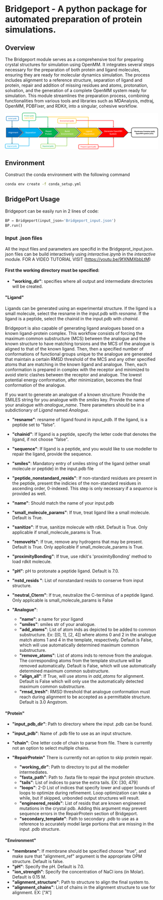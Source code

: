 # Bridgeport - A python package for automated preparation of protein simulations.
## Overview
The Bridgeport module serves as a comprehensive tool for preparing crystal structures for simulation using OpenMM. It integrates several steps necessary for the preparation of both protein and ligand molecules, ensuring they are ready for molecular dynamics simulation. The process includes alignment to a reference structure, separation of ligand and protein, repair and addition of missing residues and atoms, protonation, solvation, and the generation of a complete OpenMM system ready for simulation. This module streamlines the preparation process, combining functionalities from various tools and libraries such as MDAnalysis, mdtraj, OpenMM, PDBFixer, and RDKit, into a singular, cohesive workflow.

![alt text](https://github.com/CCBatIIT/Bridgeport/blob/main/Bridgeport/Bridgeport_Flowchart.png)

## Environment
Construct the conda environment with the following command
```bash
conda env create -f conda_setup.yml
```

## BridgePort Usage 
Bridgeport can be easily run in 2 lines of code:

```python
BP = Bridgeport(input_json='Bridgeport_input.json')
BP.run()
```

### Input .json files
All the input files and parameters are specifid in the Bridgeprot_input.json. json files can be build interactively using *interactive.ipynb* in the *interactive* module. FOR A VIDEO TUTORIAL VISIT (https://youtu.be/9fXNMXbbLtM)

#### First the working directory must be specified:
- **"working_dir"**: specifies where all output and intermediate directories will be created.

#### "Ligand"
Ligands can be generated using an experimental structure. If the ligand is a small molecule, select the resname in the input.pdb with *resname*. If the ligand is a peptide, select the chainid in the input.pdb with *chainid*. 

Bridgeport is also capable of generating ligand analogues based on a known ligand-protein complex. This workflow consists of forcing the maximum common substructure (MCS) between the analogue and the known structure to have matching torsions and the MCS of the analogue is aligned to that of the known ligand. Then, then a specified number of conformations of functional groups unique to the analogue are generated that maintain a certain RMSD threshold of the MCS and any other specified atoms that are matching in the known ligand and analogue. Then, each conformation is prepared in complex with the receptor and minimized to avoid steric clashes between the receptor and analogue. The lowest potential energy conformation, after minimization, becomes the final conformation of the analogue. 

If you want to generate an analogue of a known structure: Provide the SMILES string for you analogue with the *smiles* key. Provide the name of your analogue with *analogue_name*. There parameters should be in a subdictionary of *Ligand* named *Analogue*.

- **"resname"**: resname of ligand found in *input_pdb*. If the ligand, is a peptide set to "false".
- **"chainid"**: If ligand is a peptide, specify the letter code that denotes the ligand, if not choose "false".
- **"sequence"**: If ligand is a peptide, and you would like to use modeller to repair the ligand, provide the sequence.
- **"smiles"**: Mandatory entry of smiles string of the ligand (either small molecule or peptide) in the input.pdb file
- **"peptide_nonstandard_resids"**: If non-standard residues are present in the peptide, present the indicies of the non-standard residues in ascending order, 0-indexed. This step is only necessary if a *sequence* is provided as well.
- **"name"**: Should match the name of your input.pdb
- **"small_molecule_params"**: If true, treat ligand like a small molecule. Default is True.
- **"sanitize"**: If true, sanitize molecule with rdkit. Default is True. Only applicable if small_molecule_params is True. 
- **"removeHs"**: If true, remove any hydrogens that may be present. Default is True. Only applicable if small_molecule_params is True.
- **"proximityBonding"**: If true, use rdkit's 'proximityBonding' method to load rdkit molecule. 
- **"pH"**: pH to protonate a peptide ligand. Default is 7.0.
- **"nstd_resids "**: List of nonstandard resids to conserve from input structure. 
- **"neutral_Cterm"**: If true, neutralize the C-terminus of a peptide ligand. Only applicable is small_molecule_params is False


- **"Analogue"**:
    - **"name"**: a name for your ligand
    - **"smiles"**: smiles str of your analogue.
    - **"add_atoms"**: List of atom inds as depicted to be added to common substructure. Ex: [[0, 1], [2, 4]] where atoms 0 and 2 in the analogue match atoms 1 and 4 in the template, respectively. Default is False, which will use automatically determined maximum common substructure.
    - **"remove_atoms"**: List of atoms inds to remove from the analogue. The corresponding atoms from the template structure will be removed automatically. Default is False, which will use automatically determined maximum common substructure.
    - **"align_all"**: If True, will use atoms in *add_atoms* for alignment. Default is False which will only use the automatically detected maximum common substructure.
    - **"rmsd_tresh"**: RMSD threshold that analogue conformation must reach during alignment to be accepted as a permittable structure. Default is 3.0 Angstrom.


#### "Protein"
- **"input_pdb_dir"**: Path to directory where the input .pdb can be found.
- **"input_pdb"**: Name of .pdb file to use as an input structure.
- **"chain"**: One letter code of chain to parse from file. There is currently not an option to select multiple chains. 

- **"RepairProtein"** There is currently not an option to skip protein repair.
    - **"working_dir"**: Path to directory to put all the modeller intermediates.
    - **"fasta_path"**: Path to .fasta file to repair the input protein structure.
    - **"tails"**: List of indices to parse the extra tails. EX: [30, 479]
    - **"loops"**: 2-D List of indices that specify lower and upper bounds of loops to optimize during refinement. Loop optimization can take a while, but if skipped, unbonded output structures will result.
    - **"engineered_resids"**: List of resids that are known engineered mutations in the crystal pdb. Adding this argument may prevent sequence errors in the RepairProtein section of Bridgeport.
    - **"secondary_template"**: Path to secondary .pdb to use as a reference to accurately model large portions that are missing in the input .pdb structure. 

#### "Environment" 
- **"membrane"**: If membrane should be specified choose "true", and make sure that "alignment_ref" argument is the appropriate OPM structure. Default is false. 
- **"pH"**: Specify the pH. Default is 7.0.
- **"ion_strength"**: Specify the concentration of NaCl ions (in Molar). Default is 0.15 M.
- **"alignment_structure"**: Path to structure to align the final system to.
- **"alignment_chains"**: List of chains in the alignment structure to use for alignment. EX: ["A"]

